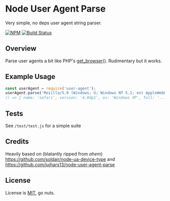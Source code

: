 # Node User Agent Parse

Very simple, no deps user agent string parser.

[![NPM](https://nodei.co/npm/user-agent-parse.png?downloads=true)](https://nodei.co/npm/user-agent-parse/)
[![Build Status](https://travis-ci.org/jujhars13/node-user-agent-parse.png?branch=master)](https://travis-ci.org/jujhars13/node-user-agent-parse)

## Overview

Parse user agents a bit like PHP's [get_browser()](http://php.net/manual/en/function.get-browser.php).
Rudimentary but it works.

## Example Usage

```javascript
const userAgent = require('user-agent');
userAgent.parse('Mozilla/5.0 (Windows; U; Windows NT 5.1; en) AppleWebKit/526.9 (KHTML, like Gecko) Version/4.0dp1 Safari/526.8');
// => { name: 'safari', version: '4.0dp1', os: 'Windows XP', full: '... same string as above ...', device_type:'desktop' }
```

## Tests

See `/test/test.js` for a simple suite

## Credits

Heavily based on (blatantly ripped from *ahem*) https://github.com/soldair/node-ua-device-type and https://github.com/jujhars13/node-user-agent-parse

## License

License is [MIT](LICENCE.md), go nuts.
